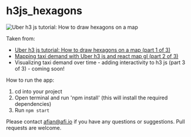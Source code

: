 # h3js_hexagons

![Uber h3 js tutorial: How to draw hexagons on a map](https://blog.afi.io/content/images/size/w1600/2023/07/Screen-Shot-2023-07-06-at-1.32.03-AM.png "Uber h3 js tutorial: How to draw hexagons on a map")

Taken from: 
- [Uber h3 js tutorial: How to draw hexagons on a map (part 1 of 3)](https://www.afi.io/blog/uber-h3-js-tutorial-how-to-draw-hexagons-on-a-map/)
- [Mapping taxi demand with Uber h3 js and react map gl (part 2 of 3)]([https://www.afi.io/blog/uber-h3-js-tutorial-how-to-draw-hexagons-on-a-map/](https://blog.afi.io/blog/mapping-taxi-demand-with-uber-h3-js-and-react-map-gl/))
- Visualizing taxi demand over time - adding interactivity to h3 js (part 3 of 3) - coming soon!

 How to run the app:
 1. cd into your project
 2. Open terminal and run 'npm install' (this will install the required dependencies)
 3. Run `npm start`

Please contact afian@afi.io if you have any questions or suggestions. Pull requests are welcome.
